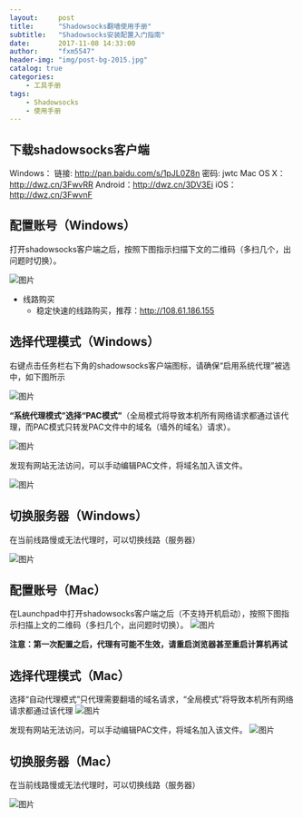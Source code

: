 ```yaml
---
layout:     post
title:      "Shadowsocks翻墙使用手册"
subtitle:   "Shadowsocks安装配置入门指南"
date:       2017-11-08 14:33:00
author:     "fxm5547"
header-img: "img/post-bg-2015.jpg"
catalog: true
categories:
    - 工具手册
tags:
    - Shadowsocks
    - 使用手册
---
```


## 下载shadowsocks客户端
Windows： 链接: http://pan.baidu.com/s/1pJL0Z8n 密码: jwtc
Mac OS X：http://dwz.cn/3FwvRR
Android：http://dwz.cn/3DV3Ei
iOS：http://dwz.cn/3FwvnF

## 配置账号（Windows）
打开shadowsocks客户端之后，按照下图指示扫描下文的二维码（多扫几个，出问题时切换）。

 ![图片](https://dn-coding-net-production-pp.qbox.me/32a2d1ad-7816-46e9-a87b-46ae61d2fd17.png) 

- 线路购买
  - 稳定快速的线路购买，推荐：<http://108.61.186.155>

## 选择代理模式（Windows）
右键点击任务栏右下角的shadowsocks客户端图标，请确保“启用系统代理”被选中，如下图所示

 ![图片](https://dn-coding-net-production-pp.qbox.me/9f9ac3ad-fb30-491c-94d0-ba4a0c65ff17.png) 

**“系统代理模式”选择“PAC模式”**（全局模式将导致本机所有网络请求都通过该代理，而PAC模式只转发PAC文件中的域名（墙外的域名）请求）。

 ![图片](https://dn-coding-net-production-pp.qbox.me/e4f72815-1c21-4e31-89c5-f0ca933e09f0.png) 

发现有网站无法访问，可以手动编辑PAC文件，将域名加入该文件。

 ![图片](https://dn-coding-net-production-pp.qbox.me/c7f4b299-3ce1-4513-bf4a-8a3d95ed3c87.png) 

## 切换服务器（Windows）
在当前线路慢或无法代理时，可以切换线路（服务器）

 ![图片](https://dn-coding-net-production-pp.qbox.me/2355b426-095e-46b2-be63-9e83e8e8a634.png) 


## 配置账号（Mac）
在Launchpad中打开shadowsocks客户端之后（不支持开机启动），按照下图指示扫描上文的二维码（多扫几个，出问题时切换）。
 ![图片](https://dn-coding-net-production-pp.qbox.me/9ed87656-6629-45ae-94dd-2a7178a855b7.png) 

**注意：第一次配置之后，代理有可能不生效，请重启浏览器甚至重启计算机再试**

## 选择代理模式（Mac）
选择“自动代理模式”只代理需要翻墙的域名请求，“全局模式”将导致本机所有网络请求都通过该代理
 ![图片](https://dn-coding-net-production-pp.qbox.me/d126acd4-6bce-4ad0-84d3-6972afb9b129.png) 

发现有网站无法访问，可以手动编辑PAC文件，将域名加入该文件。
 ![图片](https://dn-coding-net-production-pp.qbox.me/9756a0ca-4737-434e-9745-dfb3a3de05aa.png) 


## 切换服务器（Mac）

在当前线路慢或无法代理时，可以切换线路（服务器）

 ![图片](https://dn-coding-net-production-pp.qbox.me/6d73a61f-3afc-4187-9d61-a061037c4895.png)